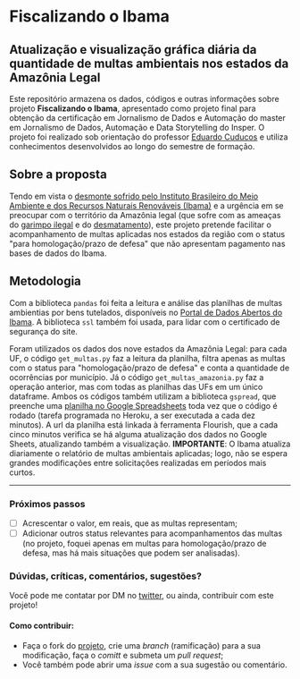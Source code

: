 # **Fiscalizando o Ibama**
## **Atualização e visualização gráfica diária da quantidade de multas ambientais nos estados da Amazônia Legal**

Este repositório armazena os dados, códigos e outras informações sobre projeto **Fiscalizando o Ibama**, apresentado como projeto final para obtenção da certificação em Jornalismo de Dados e Automação do master em Jornalismo de Dados, Automação e Data Storytelling do Insper. O projeto foi realizado sob orientação do professor [Eduardo Cuducos](https://github.com/cuducos) e utiliza conhecimentos desenvolvidos ao longo do semestre de formação.

## Sobre a proposta
Tendo em vista o [desmonte sofrido pelo Instituto Brasileiro do Meio Ambiente e dos Recursos Naturais Renováveis (Ibama)](https://extra.globo.com/noticias/um-so-planeta/desmonte-ambiental-ibama-so-tem-26-do-contingente-necessario-para-fiscalizacao-de-biomas-25109010.html) e a urgência em se preocupar com o território da Amazônia legal (que sofre com as ameaças do [garimpo ilegal](https://noticias.uol.com.br/ultimas-noticias/agencia-estado/2021/12/20/pf-encontra-alto-indice-de-mercurio-no-rio-madeira.htm) e do [desmatamento](https://www.bbc.com/portuguese/brasil-59341478)), este projeto pretende facilitar o acompanhamento de multas aplicadas nos estados da região com o status "para homologação/prazo de defesa" que não apresentam pagamento nas bases de dados do Ibama.

## Metodologia
Com a biblioteca `pandas` foi feita a leitura e análise das planilhas de multas ambientias por bens tutelados, disponíveis no [Portal de Dados Abertos do Ibama](https://dadosabertos.ibama.gov.br/). A biblioteca `ssl` também foi usada, para lidar com o certificado de segurança do site.
 
Foram utilizados os dados dos nove estados da Amazônia Legal: para cada UF, o código `get_multas.py` faz a leitura da planilha, filtra apenas as multas com o status para "homologação/prazo de defesa" e conta a quantidade de ocorrências por município. Já o código `get_multas_amazonia.py` faz a operação anterior, mas com todas as planilhas das UFs em um único dataframe. Ambos os códigos também utilizam a biblioteca `gspread`, que preenche uma [planilha no Google Spreadsheets](https://docs.google.com/spreadsheets/d/1By5WRZLxlWEvh7I37tX1RUrh3XvA8FqWqC5gg_-ZiB0/edit?usp=sharing) toda vez que o código é rodado (tarefa programada no Heroku, a ser executada a cada dez minutos). A url da planilha está linkada à ferramenta Flourish, que a cada cinco minutos verifica se há alguma atualização dos dados no Google Sheets, atualizando também a visualização. **IMPORTANTE**: O Ibama atualiza diariamente o relatório de multas ambientais aplicadas; logo, não se espera grandes modificações entre solicitações realizadas em períodos mais curtos.

---------------------------------------------------------------------------------------------------

### Próximos passos
- [ ] Acrescentar o valor, em reais, que as multas representam;
- [ ] Adicionar outros status relevantes para acompanhamentos das multas (no projeto, foquei apenas em multas para homologação/prazo de defesa, mas há mais situações que podem ser analisadas).

### Dúvidas, críticas, comentários, sugestões?
Você pode me contatar por DM no [twitter](twitter.com/biancamuniz__), ou ainda, contribuir com este projeto!
#### Como contribuir:
* Faça o fork do [projeto](https://github.com/biamuniz/multas-amazonia-legal/), crie uma *branch* (ramificação) para a sua modificação, faça o *comitt* e submeta um *pull request*;
* Você também pode abrir uma *issue* com a sua sugestão ou comentário.
